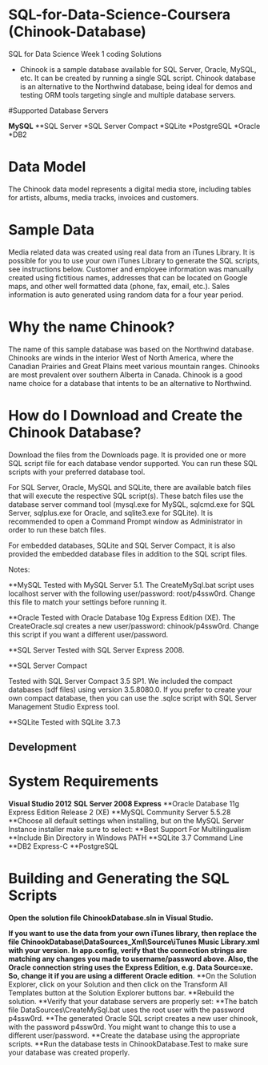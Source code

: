 # SQL-for-Data-Science-Coursera (Chinook-Database)
SQL for Data Science Week 1 coding Solutions

* Chinook is a sample database available for SQL Server, Oracle, MySQL, etc. It can be created by running a single SQL script. Chinook database is an alternative to the Northwind database, being ideal for demos and testing ORM tools targeting single and multiple database servers.

#Supported Database Servers

**MySQL**
**SQL Server
*SQL Server Compact
*SQLite
*PostgreSQL
*Oracle
*DB2

# Data Model

The Chinook data model represents a digital media store, including tables for artists, albums, media tracks, invoices and customers.

# Sample Data

Media related data was created using real data from an iTunes Library. It is possible for you to use your own iTunes Library to generate the SQL scripts, see instructions below. Customer and employee information was manually created using fictitious names, addresses that can be located on Google maps, and other well formatted data (phone, fax, email, etc.). Sales information is auto generated using random data for a four year period.

# Why the name Chinook?

The name of this sample database was based on the Northwind database. Chinooks are winds in the interior West of North America, where the Canadian Prairies and Great Plains meet various mountain ranges. Chinooks are most prevalent over southern Alberta in Canada. Chinook is a good name choice for a database that intents to be an alternative to Northwind.

# How do I Download and Create the Chinook Database?

Download the files from the Downloads page. It is provided one or more SQL script file for each database vendor supported. You can run these SQL scripts with your preferred database tool.

For SQL Server, Oracle, MySQL and SQLite, there are available batch files that will execute the respective SQL script(s). These batch files use the database server command tool (mysql.exe for MySQL, sqlcmd.exe for SQL Server, sqlplus.exe for Oracle, and sqlite3.exe for SQLite). It is recommended to open a Command Prompt window as Administrator in order to run these batch files.

For embedded databases, SQLite and SQL Server Compact, it is also provided the embedded database files in addition to the SQL script files.

Notes:

**MySQL
Tested with MySQL Server 5.1.
The CreateMySql.bat script uses localhost server with the following user/password: root/p4ssw0rd. Change this file to match your settings before running it.

**Oracle
Tested with Oracle Database 10g Express Edition (XE).
The CreateOracle.sql creates a new user/password: chinook/p4ssw0rd. Change this script if you want a different user/password.

**SQL Server
Tested with SQL Server Express 2008.

**SQL Server Compact

Tested with SQL Server Compact 3.5 SP1.
We included the compact databases (sdf files) using version 3.5.8080.0. If you prefer to create your own compact database, then you can use the .sqlce script with SQL Server Management Studio Express tool.

**SQLite
Tested with SQLite 3.7.3

## Development

# System Requirements

**Visual Studio 2012**
**SQL Server 2008 Express**
**Oracle Database 11g Express Edition Release 2 (XE)
**MySQL Community Server 5.5.28
**Choose all default settings when installing, but on the MySQL Server Instance installer make sure to select:
**Best Support For Multilingualism
**Include Bin Directory in Windows PATH
**SQLite 3.7 Command Line
**DB2 Express-C
**PostgreSQL

# Building and Generating the SQL Scripts

**Open the solution file ChinookDatabase.sln in Visual Studio.**

**If you want to use the data from your own iTunes library, then replace the file ChinookDatabase\DataSources_Xml\Source\iTunes Music Library.xml with your version**.
**In app.config, verify that the connection strings are matching any changes you made to username/password above. Also, the Oracle connection string uses the Express Edition, e.g. Data Source=xe. So, change it if you are using a different Oracle edition**.
**On the Solution Explorer, click on your Solution and then click on the Transform All Templates button at the Solution Explorer buttons bar.
**Rebuild the solution.
**Verify that your database servers are properly set:
**The batch file DataSources\CreateMySql.bat uses the root user with the password p4ssw0rd.
**The generated Oracle SQL script creates a new user chinook, with the password p4ssw0rd. You might want to change this to use a different user/password.
**Create the database using the appropriate scripts.
**Run the database tests in ChinookDatabase.Test to make sure your database was created properly.
